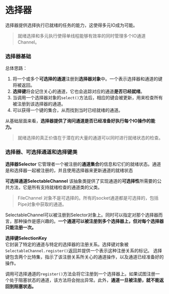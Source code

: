 # 选择器

选择器提供选择执行已就绪的任务的能力，这使得多元IO成为可能。
> 就绪选择和多元执行使得单线程能够有效率的同时管理多个IO通道Channel。

### 选择器基础

总体思路：
1. 将一个或多个**可选择的通道**注册到**选择器对象**中。一个表示选择器和通道的键将被返回。
2. **选择键**将会记住关心的通道，它也会追踪对应的通道**是否已经就绪**。
3. 当调用一个选择器对象的`select()`方法后，相应的键会被更新，用来检查所有被注册到该选择器的通道。
4. 可以获得一个键的集合，从而找到当时已经就绪的通道。

从基础层面来看，**选择器提供了询问通道是否已经准备好执行每个IO操作的能力。**
> 就绪选择的真正价值在于潜在的大量的通道可以同时进行就绪状态的检查。

### 选择器、可选择通道和选择键类

**选择器Selector**
它管理者一个被注册的**通道集合**的信息和它们的就绪状态。通道是和选择器一起被注册的，并且使用选择器来更新通道的就绪状态

**可选择通道SelectableChannel**
该抽象类提供了实现通道的**可选择性**所需要的公共方法，它是所有支持就绪检查的通道类的父类。
> FileChannel 对象不是可选择的。所有的socket通道都是可选择的，包括Pipe对象中获取的通道。

SelectableChannel可以被注册到Selector对象上。同时可以指定对那个选择器而言，那种操作是感兴趣的。**一个通道可以被注册到多个选择器上，但对每个选择器只能注册一次。**

**选择键SelectionKey**\
它封装了特定的通道与特定的选择器的注册关系。选择键对象被`SelectableChannel.register()`返回并提供一个表示这种注册关系的标记。
选择键包含两个比特集，指示了该注册关系所关心的通道操作，以及通道已经准备好的操作。

调用可选择通道的`register()`方法会将它注册到一个选择器上。如果试图注册一个处于阻塞状态的通道，该方法将会抛出异常。此外，**通道一旦被注册，就不能返回到阻塞状态。**